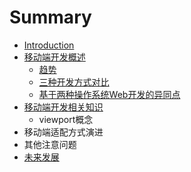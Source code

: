 # Summary

* [Introduction](README.md)
* [移动端开发概述](chapter1.md)
  * [趋势](chapter1/e-e-e.md)
  * [三种开发方式对比](chapter1/san-zhong-kai-fa-fang-shi-dui-bi.md)
  * [基于两种操作系统Web开发的异同点](chapter1/ji-yu-liang-zhong-cao-zuo-xi-tong-kai-fa-de-yi-tong-dian.md)
* [移动端开发相关知识](yi-dong-duan-kai-fa-xiang-guan-zhi-shi.md)
  * viewport概念
* 移动端适配方式演进
* 其他注意问题
* [未来发展](wei-lai-fa-zhan.md)

